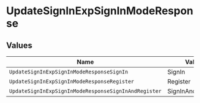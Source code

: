 # UpdateSignInExpSignInModeResponse


## Values

| Name                                                 | Value                                                |
| ---------------------------------------------------- | ---------------------------------------------------- |
| `UpdateSignInExpSignInModeResponseSignIn`            | SignIn                                               |
| `UpdateSignInExpSignInModeResponseRegister`          | Register                                             |
| `UpdateSignInExpSignInModeResponseSignInAndRegister` | SignInAndRegister                                    |